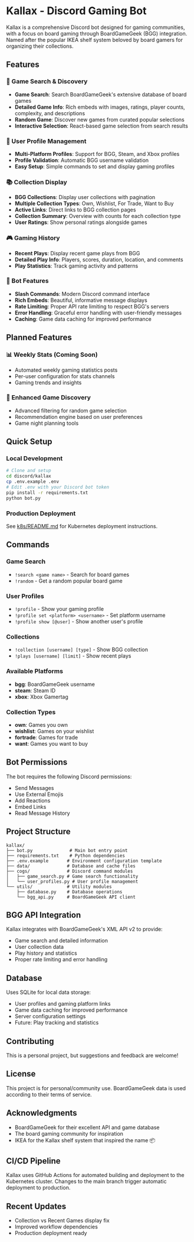 # Kallax - Discord Gaming Bot

Kallax is a comprehensive Discord bot designed for gaming communities, with a focus on board gaming through BoardGameGeek (BGG) integration. Named after the popular IKEA shelf system beloved by board gamers for organizing their collections.

## Features

### 🎲 Game Search & Discovery
- **Game Search**: Search BoardGameGeek's extensive database of board games
- **Detailed Game Info**: Rich embeds with images, ratings, player counts, complexity, and descriptions
- **Random Game**: Discover new games from curated popular selections
- **Interactive Selection**: React-based game selection from search results

### 👤 User Profile Management
- **Multi-Platform Profiles**: Support for BGG, Steam, and Xbox profiles
- **Profile Validation**: Automatic BGG username validation
- **Easy Setup**: Simple commands to set and display gaming profiles

### 📚 Collection Display
- **BGG Collections**: Display user collections with pagination
- **Multiple Collection Types**: Own, Wishlist, For Trade, Want to Buy
- **Active Links**: Direct links to BGG collection pages
- **Collection Summary**: Overview with counts for each collection type
- **User Ratings**: Show personal ratings alongside games

### 🎮 Gaming History
- **Recent Plays**: Display recent game plays from BGG
- **Detailed Play Info**: Players, scores, duration, location, and comments
- **Play Statistics**: Track gaming activity and patterns

### 🤖 Bot Features
- **Slash Commands**: Modern Discord command interface
- **Rich Embeds**: Beautiful, informative message displays
- **Rate Limiting**: Proper API rate limiting to respect BGG's servers
- **Error Handling**: Graceful error handling with user-friendly messages
- **Caching**: Game data caching for improved performance

## Planned Features

### 📊 Weekly Stats (Coming Soon)
- Automated weekly gaming statistics posts
- Per-user configuration for stats channels
- Gaming trends and insights

### 🎯 Enhanced Game Discovery
- Advanced filtering for random game selection
- Recommendation engine based on user preferences
- Game night planning tools

## Quick Setup

### Local Development
```bash
# Clone and setup
cd discord/kallax
cp .env.example .env
# Edit .env with your Discord bot token
pip install -r requirements.txt
python bot.py
```

### Production Deployment
See [k8s/README.md](k8s/README.md) for Kubernetes deployment instructions.

## Commands

### Game Search
- `!search <game name>` - Search for board games
- `!random` - Get a random popular board game

### User Profiles  
- `!profile` - Show your gaming profile
- `!profile set <platform> <username>` - Set platform username
- `!profile show [@user]` - Show another user's profile

### Collections
- `!collection [username] [type]` - Show BGG collection
- `!plays [username] [limit]` - Show recent plays

### Available Platforms
- **bgg**: BoardGameGeek username
- **steam**: Steam ID
- **xbox**: Xbox Gamertag

### Collection Types
- **own**: Games you own
- **wishlist**: Games on your wishlist  
- **fortrade**: Games for trade
- **want**: Games you want to buy

## Bot Permissions

The bot requires the following Discord permissions:
- Send Messages
- Use External Emojis
- Add Reactions
- Embed Links
- Read Message History

## Project Structure

```
kallax/
├── bot.py              # Main bot entry point
├── requirements.txt    # Python dependencies
├── .env.example       # Environment configuration template
├── data/              # Database and cache files
├── cogs/              # Discord command modules
│   ├── game_search.py # Game search functionality
│   └── user_profiles.py # User profile management
└── utils/             # Utility modules
    ├── database.py    # Database operations
    └── bgg_api.py     # BoardGameGeek API client
```

## BGG API Integration

Kallax integrates with BoardGameGeek's XML API v2 to provide:
- Game search and detailed information
- User collection data
- Play history and statistics
- Proper rate limiting and error handling

## Database

Uses SQLite for local data storage:
- User profiles and gaming platform links
- Game data caching for improved performance
- Server configuration settings
- Future: Play tracking and statistics

## Contributing

This is a personal project, but suggestions and feedback are welcome!

## License

This project is for personal/community use. BoardGameGeek data is used according to their terms of service.

## Acknowledgments

- BoardGameGeek for their excellent API and game database
- The board gaming community for inspiration
- IKEA for the Kallax shelf system that inspired the name 📦


## CI/CD Pipeline

Kallax uses GitHub Actions for automated building and deployment to the Kubernetes cluster. Changes to the main branch trigger automatic deployment to production.

## Recent Updates
- Collection vs Recent Games display fix
- Improved workflow dependencies
- Production deployment ready

